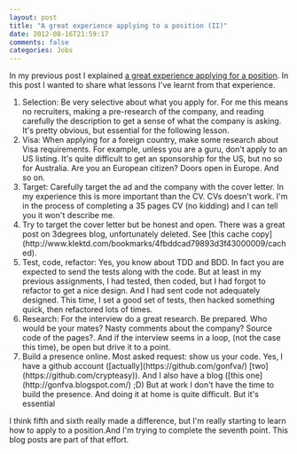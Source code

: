 ```yaml
---
layout: post
title: "A great experience applying to a position (II)"
date: 2012-08-16T21:59:17
comments: false
categories: Jobs
---
```


<span style="font-family: inherit;">In my previous post I explained [a great experience applying for a position](http://gonfva.blogspot.com/2012/08/a-great-experience-applying-to-position.html). In this post I wanted to share what lessons I've learnt from that experience.</span>



<ol><li>Selection: Be very selective about what you apply for. For me this means no recruiters, making a pre-research of the company, and reading carefully the description to get a sense of what the company is asking. It's pretty obvious, but essential for the following lesson.</li><li>Visa: When applying for a foreign country, make some research about Visa requirements. For example, unless you are a guru, don't apply to an US listing. It's quite difficult to get an sponsorship for the US, but no so for Australia. Are you an&nbsp;European&nbsp;citizen? Doors open in Europe. And so on.</li><li>Target: Carefully target the ad and the company with the cover letter. In my experience this is more important than the CV. CVs doesn't work. I'm in the process of completing a 35 pages CV (no kidding) and I can tell you it won't describe me.&nbsp;</li><li>Try to target the cover letter but be honest and open. There was a great post on 3degrees blog,&nbsp;unfortunately&nbsp;deleted. See [this cache copy](http://www.klektd.com/bookmarks/4fbddcad79893d3f43000009/cached).</li><li>Test, code, refactor: Yes, you know about TDD and BDD. In fact you are expected to send the tests along with the code. But at least in my previous assignments, I had tested, then coded, but I had forgot to refactor to get a nice design. And I had sent code not adequately designed. This time, I set a good set of tests, then hacked something quick, then refactored lots of times.</li><li>Research: For the interview do a great research. Be prepared. Who would be your mates? Nasty comments about the company? Source code of the pages?. And if the interview seems in a loop, (not the case this time), be open but drive it to a point.&nbsp;</li><li>Build a presence online. Most asked request: show us your code. Yes, I have a github account ([actually](https://github.com/gonfva/) [two](https://github.com/crypteasy)). And I also have a blog ([this one](http://gonfva.blogspot.com/) ;D) But at work I don't have the time to build the presence. And doing it at home is quite difficult. But it's essential</li></ol><div>I think fifth and sixth really made a difference, but I'm really starting to learn how to apply to a position.And I'm trying to complete the seventh point. This blog posts are part of that effort.</div>


